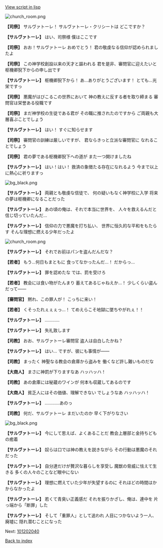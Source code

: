 [View script in lisp](../scripts/101202030.txt)

![church_room.png](../images/backgrounds/church_room.png)

**【司祭】**
サルヴァトーレ！
サルヴァトーレ・クリシートは
どこですか？

**【サルヴァトーレ】**
はい、司祭様
僕はここです

**【司祭】**
おお！サルヴァトーレ
おめでとう！
君の敬虔なる信仰が認められましたよ

**【司祭】**
この神学校創設以来の天才と謳われる
君を是非、審問官に迎えたいと
枢機卿猊下からの申し出です

**【サルヴァトーレ】**
枢機卿猊下から！
あ…ありがとうございます！
とても…光栄ですっ

**【司祭】**
悪魔がはびこるこの世界において
神の教えに反する者を取り締まる
審問官は栄誉ある役職です

**【司祭】**
まだ神学校の生徒である君が
その職に推されたのですから
ご両親も大層喜ぶことでしょう

**【サルヴァトーレ】**
はい！
すぐに知らせます

**【司祭】**
審問官の訓練は厳しいですが、
君ならきっと立派な審問官に
なれることでしょう

**【司祭】**
君の夢である枢機卿猊下への道が
また一つ開けましたね

**【サルヴァトーレ】**
はい！はい！
救済の象徴たる存在になれるよう
今まで以上に熱心に祈りますっ

![bg_black.png](../images/backgrounds/bg_black.png)

**【サルヴァトーレ】**
両親とも敬虔な信徒で、
何の疑いもなく神学校に入学
将来の夢は枢機卿になることだった

**【サルヴァトーレ】**
あの頃の俺は、それで本当に世界を、
人々を救えるんだと
信じ切っていたんだ…

**【サルヴァトーレ】**
信仰の力で悪魔を打ち払い、
世界に恒久的な平和をもたらす
そんな理想に燃える少年だったよ

![church_room.png](../images/backgrounds/church_room.png)

**【サルヴァトーレ】**
それでお前はパンを盗んだんだな？

**【若者】**
もう…何日もまともに
食ってなかったんだ…！
だからっ…

**【サルヴァトーレ】**
罪を認めたな
では、罰を受けろ

**【若者】**
教会には食い物がたんまり
蓄えてあるじゃねえか…！
少しくらい盗んだって――

**【審問官】**
黙れ、この罪人が！
こっちに来い！

**【若者】**
くそったれぇぇぇっ…！
てめえらこそ地獄に墜ちやがれぇ！！

**【サルヴァトーレ】**
…………

**【サルヴァトーレ】**
失礼致します

**【司教】**
おお、サルヴァトーレ審問官
盗人は自白したかね？

**【サルヴァトーレ】**
はい…
ですが、彼にも事情が――

**【司教】**
まったく
神聖なる教会の倉庫から盗みを
働くなど許し難いものだな

**【大商人】**
まさに神罰が下りますなあ
ハッハッハ！

**【司教】**
あの倉庫には秘蔵のワインが
何本も収蔵してあるのです

**【大商人】**
貧乏人にはその価値、理解できない
でしょうなあ
ハッハッハ！

**【サルヴァトーレ】**
…………あのっ

**【司教】**
何だ、サルヴァトーレ
まだいたのか
早く下がりなさい

![bg_black.png](../images/backgrounds/bg_black.png)

**【サルヴァトーレ】**
今にして思えば、よくあることだ
教会上層部と金持ちどもの癒着

**【サルヴァトーレ】**
奴らは口では神の教えを説きながら
その行動は悪魔のそれだった

**【サルヴァトーレ】**
自分達だけが贅沢な暮らしを享受し
魔獣の脅威に怯えて生きる
多くの人々のことなど眼中にない

**【サルヴァトーレ】**
理想に燃えていた少年が失望するのに
それほどの時間はかからなかったよ

**【サルヴァトーレ】**
若くて青臭い正義感だ
それを振りかざし、俺は、連中を
片っ端から「断罪」した

**【サルヴァトーレ】**
そして「重罪人」として追われ
人目につかないよう一人、廃墟に
隠れ潜むことになった

Next: [101202040](101202040.md)

[Back to index](index.md)
